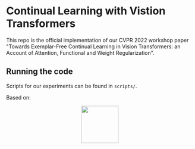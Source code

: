 # Continual Learning with Vistion Transformers
This repo is the official implementation of our CVPR 2022 workshop paper "Towards Exemplar-Free Continual Learning in Vision Transformers: an Account of Attention, Functional and Weight Regularization".



## Running the code

Scripts for our experiments can be found in `scripts/`.

Based on: 

<div align="center">
<img src="./docs/_static/facil_logo.png" width="100px">
